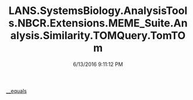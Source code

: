 ﻿---
title: LANS.SystemsBiology.AnalysisTools.NBCR.Extensions.MEME_Suite.Analysis.Similarity.TOMQuery.TomTOm
date: 6/13/2016 9:11:12 PM
---

[__equals](T-LANS.SystemsBiology.AnalysisTools.NBCR.Extensions.MEME_Suite.Analysis.Similarity.TOMQuery.TomTOm.__equals.html)
